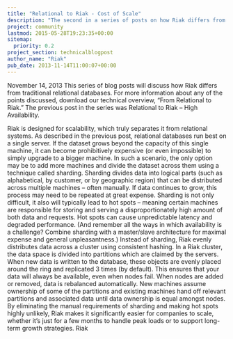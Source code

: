 ```yaml
---
title: "Relational to Riak - Cost of Scale"
description: "The second in a series of posts on how Riak differs from traditional relational databases."
project: community
lastmod: 2015-05-28T19:23:35+00:00
sitemap:
  priority: 0.2
project_section: technicalblogpost
author_name: "Riak"
pub_date: 2013-11-14T11:00:07+00:00
---
```

November 14, 2013
This series of blog posts will discuss how Riak differs from traditional relational databases. For more information about any of the points discussed, download our technical overview, “From Relational to Riak.” The previous post in the series was Relational to Riak – High Availability.

Riak is designed for scalability, which truly separates it from relational systems. As described in the previous post, relational databases run best on a single server. If the dataset grows beyond the capacity of this single machine, it can become prohibitively expensive (or even impossible) to simply upgrade to a bigger machine. In such a scenario, the only option may be to add more machines and divide the dataset across them using a technique called sharding.
Sharding divides data into logical parts (such as alphabetical, by customer, or by geographic region) that can be distributed across multiple machines – often manually. If data continues to grow, this process may need to be repeated at great expense.
Sharding is not only difficult, it also will typically lead to hot spots – meaning certain machines are responsible for storing and serving a disproportionately high amount of both data and requests. Hot spots can cause unpredictable latency and degraded performance.
(And remember all the ways in which availability is a challenge? Combine sharding with a master/slave architecture for maximal expense and general unpleasantness.)
Instead of sharding, Riak evenly distributes data across a cluster using consistent hashing. In a Riak cluster, the data space is divided into partitions which are claimed by the servers. When new data is written to the database, these objects are evenly placed around the ring and replicated 3 times (by default). This ensures that your data will always be available, even when nodes fail.
When nodes are added or removed, data is rebalanced automatically. New machines assume ownership of some of the partitions and existing machines hand off relevant partitions and associated data until data ownership is equal amongst nodes.
By eliminating the manual requirements of sharding and making hot spots highly unlikely, Riak makes it significantly easier for companies to scale, whether it’s just for a few months to handle peak loads or to support long-term growth strategies.
Riak
